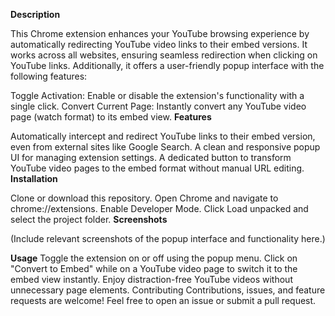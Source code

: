 **Description**

This Chrome extension enhances your YouTube browsing experience by automatically redirecting YouTube video links to their embed versions. It works across all websites, ensuring seamless redirection when clicking on YouTube links. Additionally, it offers a user-friendly popup interface with the following features:

Toggle Activation: Enable or disable the extension's functionality with a single click.
Convert Current Page: Instantly convert any YouTube video page (watch format) to its embed view.
**Features**

Automatically intercept and redirect YouTube links to their embed version, even from external sites like Google Search.
A clean and responsive popup UI for managing extension settings.
A dedicated button to transform YouTube video pages to the embed format without manual URL editing.
**Installation**

Clone or download this repository.
Open Chrome and navigate to chrome://extensions.
Enable Developer Mode.
Click Load unpacked and select the project folder.
**Screenshots**

(Include relevant screenshots of the popup interface and functionality here.)

**Usage**
Toggle the extension on or off using the popup menu.
Click on "Convert to Embed" while on a YouTube video page to switch it to the embed view instantly.
Enjoy distraction-free YouTube videos without unnecessary page elements.
Contributing
Contributions, issues, and feature requests are welcome! Feel free to open an issue or submit a pull request.
